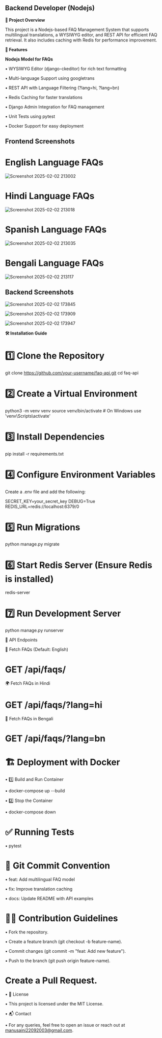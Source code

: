 ## Backend Developer (Nodejs)

**🚀 Project Overview**

This project is a Nodejs-based FAQ Management System that supports multilingual translations, a WYSIWYG editor, and REST API for efficient FAQ retrieval. It also includes caching with Redis for performance improvement.

**📌 Features**

**Nodejs Model for FAQs**

• WYSIWYG Editor (django-ckeditor) for rich text formatting

• Multi-language Support using googletrans

• REST API with Language Filtering (?lang=hi, ?lang=bn)

• Redis Caching for faster translations

• Django Admin Integration for FAQ management

• Unit Tests using pytest

• Docker Support for easy deployment

##   Frontend Screenshots

# English Language FAQs

![Screenshot 2025-02-02 213002](https://github.com/user-attachments/assets/0ca33693-8501-4c94-8d95-b373df5c1f07)

# Hindi Language FAQs

![Screenshot 2025-02-02 213018](https://github.com/user-attachments/assets/603eb9fe-dfa2-4210-829f-0b0dd95df0a1)

# Spanish Language FAQs

![Screenshot 2025-02-02 213035](https://github.com/user-attachments/assets/a5d07318-881e-4224-8472-ddf465f40a95)

# Bengali Language FAQs

![Screenshot 2025-02-02 213117](https://github.com/user-attachments/assets/e910a707-4c22-4da8-bfc1-ae4048884cbb)

## Backend Screenshots 

![Screenshot 2025-02-02 173845](https://github.com/user-attachments/assets/dd170c65-875e-488e-8cb9-de1dc0a280af)

![Screenshot 2025-02-02 173909](https://github.com/user-attachments/assets/cfe0c500-cc6b-4f59-ad3d-3dcc7782cdf4)

![Screenshot 2025-02-02 173947](https://github.com/user-attachments/assets/4f544245-b424-4869-b9c0-e29eb1f44815)




**🛠️ Installation Guide**

# 1️⃣ Clone the Repository

git clone https://github.com/your-username/faq-api.git
cd faq-api

# 2️⃣ Create a Virtual Environment

python3 -m venv venv
source venv/bin/activate  # On Windows use 'venv\Scripts\activate'

# 3️⃣ Install Dependencies

pip install -r requirements.txt

# 4️⃣ Configure Environment Variables

Create a .env file and add the following:

SECRET_KEY=your_secret_key
DEBUG=True
REDIS_URL=redis://localhost:6379/0

# 5️⃣ Run Migrations

python manage.py migrate

# 6️⃣ Start Redis Server (Ensure Redis is installed)

redis-server

# 7️⃣ Run Development Server

python manage.py runserver

📡 API Endpoints

📖 Fetch FAQs (Default: English)

# GET /api/faqs/

🌍 Fetch FAQs in Hindi

# GET /api/faqs/?lang=hi

🏴 Fetch FAQs in Bengali

# GET /api/faqs/?lang=bn

# 🏗️ Deployment with Docker

• 1️⃣ Build and Run Container

• docker-compose up --build

• 2️⃣ Stop the Container

• docker-compose down

# ✅ Running Tests

• pytest

# 📜 Git Commit Convention

• feat: Add multilingual FAQ model

• fix: Improve translation caching

• docs: Update README with API examples

# 👨‍💻 Contribution Guidelines

• Fork the repository.

• Create a feature branch (git checkout -b feature-name).

• Commit changes (git commit -m "feat: Add new feature").

• Push to the branch (git push origin feature-name).

# Create a Pull Request.

• 📝 License

• This project is licensed under the MIT License.

• 📬 Contact

• For any queries, feel free to open an issue or reach out at manusaini22092003@gmail.com.

